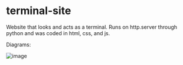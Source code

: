 # terminal-site
Website that looks and acts as a terminal. Runs on http.server through python and was coded in html, css, and js. 

Diagrams:

![image](https://github.com/cdoors/terminal-site/assets/76536265/4eb090d2-bf46-4561-92e1-fe64dd9312db)
